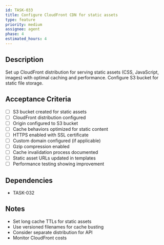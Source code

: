 ```yaml
---
id: TASK-033
title: Configure CloudFront CDN for static assets
type: feature
priority: medium
assignee: agent
phase: 4
estimated_hours: 4
---
```


## Description
Set up CloudFront distribution for serving static assets (CSS, JavaScript, images) with optimal caching and performance. Configure S3 bucket for static file storage.

## Acceptance Criteria
- [ ] S3 bucket created for static assets
- [ ] CloudFront distribution configured
- [ ] Origin configured to S3 bucket
- [ ] Cache behaviors optimized for static content
- [ ] HTTPS enabled with SSL certificate
- [ ] Custom domain configured (if applicable)
- [ ] Gzip compression enabled
- [ ] Cache invalidation process documented
- [ ] Static asset URLs updated in templates
- [ ] Performance testing showing improvement

## Dependencies
- TASK-032

## Notes
- Set long cache TTLs for static assets
- Use versioned filenames for cache busting
- Consider separate distribution for API
- Monitor CloudFront costs
